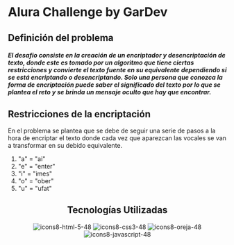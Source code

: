 

# Alura Challenge by GarDev


## Definición del problema

##### El desafio consiste en la creación de un encriptador y desencriptación de texto, donde este es tomado por un algoritmo que tiene ciertas restricciones y convierte el texto fuente en su equivalente dependiendo si se está encriptando o desencriptando. Solo una persona que conozca la forma de encriptación puede saber el significado del texto por lo que se plantea el reto y se brinda un mensaje oculto que hay que encontrar.

## Restricciones de la encriptación

En el problema se plantea que se debe de seguir una serie de pasos a la hora de encriptar el texto donde cada vez que aparezcan las vocales se van a transformar en 
su debido equivalente.

1. "a" = "ai"
2. "e" = "enter"
3. "i" = "imes"
4. "o" = "ober"
5. "u" = "ufat" 


<div align="center">
    <h2> Tecnologías Utilizadas </h2>
   
  ![icons8-html-5-48](https://user-images.githubusercontent.com/48141593/184571590-67c9614e-6a4e-48c3-ba63-e3e56d833a35.png)
  ![icons8-css3-48](https://user-images.githubusercontent.com/48141593/184571600-609a574e-fdf3-424a-98d9-bf306b02e853.png)
  ![icons8-oreja-48](https://user-images.githubusercontent.com/48141593/184571606-9747483b-9df9-4af1-852d-71b395d0134f.png)
  ![icons8-javascript-48](https://user-images.githubusercontent.com/48141593/184571564-266d75f9-d29a-4112-8539-2e1f08b68adf.png)
</div>


